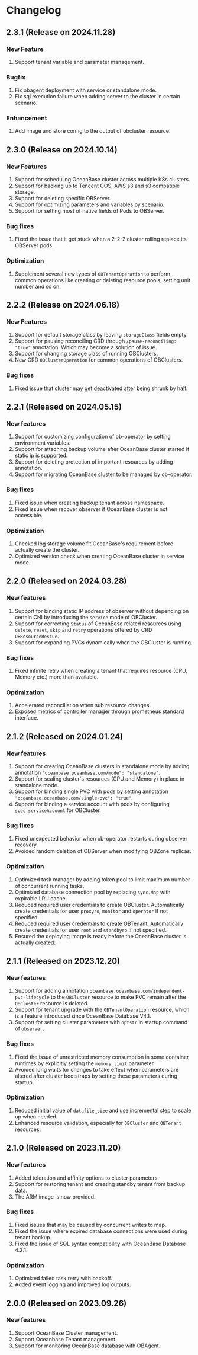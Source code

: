 # Changelog

## 2.3.1 (Release on 2024.11.28)

### New Feature
1. Support tenant variable and parameter management.

### Bugfix
1. Fix obagent deployment with service or standalone mode.
2. Fix sql execution failure when adding server to the cluster in certain scenario.

### Enhancement
1. Add image and store config to the output of obcluster resource.

## 2.3.0 (Release on 2024.10.14)

### New Features

1. Support for scheduling OceanBase cluster across multiple K8s clusters.
2. Support for backing up to Tencent COS, AWS s3 and s3 compatible storage.
3. Support for deleting specific OBServer.
4. Support for optimizing parameters and variables by scenario.
5. Support for setting most of native fields of Pods to OBServer.

### Bug fixes

1. Fixed the issue that it get stuck when a 2-2-2 cluster rolling replace its OBServer pods.

### Optimization

1. Supplement several new types of `OBTenantOperation` to perform common operations like creating or deleting resource pools, setting unit number and so on.

## 2.2.2 (Release on 2024.06.18)

### New Features

1. Support for default storage class by leaving `storageClass` fields empty.
2. Support for pausing reconciling CRD through `/pause-reconciling: "true"` annotation. Which may become a solution of issue.
3. Support for changing storage class of running OBClusters.
4. New CRD `OBClusterOperation` for common operations of OBClusters.

### Bug fixes

1. Fixed issue that cluster may get deactivated after being shrunk by half.

## 2.2.1 (Released on 2024.05.15)

### New features

1. Support for customizing configuration of ob-operator by setting environment variables.
2. Support for attaching backup volume after OceanBase cluster started if static ip is supported.
3. Support for deleting protection of important resources by adding annotation.
4. Support for migrating OceanBase cluster to be managed by ob-operator.

### Bug fixes

1. Fixed issue when creating backup tenant across namespace.
2. Fixed issue when recover observer if OceanBase cluster is not accessible.

### Optimization

1. Checked log storage volume fit OceanBase's requirement before actually create the cluster.
2. Optimized version check when creating OceanBase cluster in service mode.

## 2.2.0 (Released on 2024.03.28)

### New features

1. Support for binding static IP address of observer without depending on certain CNI by introducing the `service` mode of OBCluster.
2. Support for correcting `Status` of OceanBase related resources using `delete`, `reset`, `skip` and `retry` operations offered by CRD `OBResourceRescue`.
3. Support for expanding PVCs dynamically when the OBCluster is running.

### Bug fixes

1. Fixed infinite retry when creating a tenant that requires resource (CPU, Memory etc.) more than available.

### Optimization

1. Accelerated reconciliation when sub resource changes.
2. Exposed metrics of controller manager through prometheus standard interface.

## 2.1.2 (Released on 2024.01.24)

### New features

1. Support for creating OceanBase clusters in standalone mode by adding annotation `"oceanbase.oceanbase.com/mode": "standalone"`.
2. Support for scaling cluster's resources (CPU and Memory) in place in standalone mode.
3. Support for binding single PVC with pods by setting annotation `"oceanbase.oceanbase.com/single-pvc": "true"`.
4. Support for binding a service account with pods by configuring `spec.serviceAccount` for OBCluster.

### Bug fixes

1. Fixed unexpected behavior when ob-operator restarts during observer recovery.
2. Avoided random deletion of OBServer when modifying OBZone replicas.

### Optimization

1. Optimized task manager by adding token pool to limit maximum number of concurrent running tasks.
2. Optimized database connection pool by replacing `sync.Map` with expirable LRU cache.
3. Reduced required user credentials to create OBCluster. Automatically create credentials for user `proxyro`, `monitor` and `operator` if not specified.
4. Reduced required user credentials to create OBTenant. Automatically create credentials for user `root` and `standbyro` if not specified.
5. Ensured the deploying image is ready before the OceanBase cluster is actually created.

## 2.1.1 (Released on 2023.12.20)

### New features

1. Support for adding annotation `oceanbase.oceanbase.com/independent-pvc-lifecycle` to the `OBCluster` resource to make PVC remain after the `OBCluster` resource is deleted.
2. Support for tenant upgrade with the `OBTenantOperation` resource, which is a feature introduced since OceanBase Database V4.1.
3. Support for setting cluster parameters with `optstr` in startup command of `observer`.

### Bug fixes

1. Fixed the issue of unrestricted memory consumption in some container runtimes by explicitly setting the `memory_limit` parameter.
2. Avoided long waits for changes to take effect when parameters are altered after cluster bootstraps by setting these parameters during startup.

### Optimization

1. Reduced initial value of `datafile_size` and use incremental step to scale up when needed.
2. Enhanced resource validation, especially for `OBCluster` and `OBTenant` resources.

## 2.1.0 (Released on 2023.11.20)

### New features

1. Added toleration and affinity options to cluster parameters.
2. Support for restoring tenant and creating standby tenant from backup data.
3. The ARM image is now provided.

### Bug fixes

1. Fixed issues that may be caused by concurrent writes to map.
2. Fixed the issue where expired database connections were used during tenant backup.
3. Fixed the issue of SQL syntax compatibility with OceanBase Database 4.2.1.

### Optimization

1. Optimized failed task retry with backoff.
2. Added event logging and improved log outputs.

## 2.0.0 (Released on 2023.09.26)

### New features

1. Support OceanBase Cluster management.
2. Support Oceanbase Tenant management.
3. Support for monitoring OceanBase database with OBAgent.
